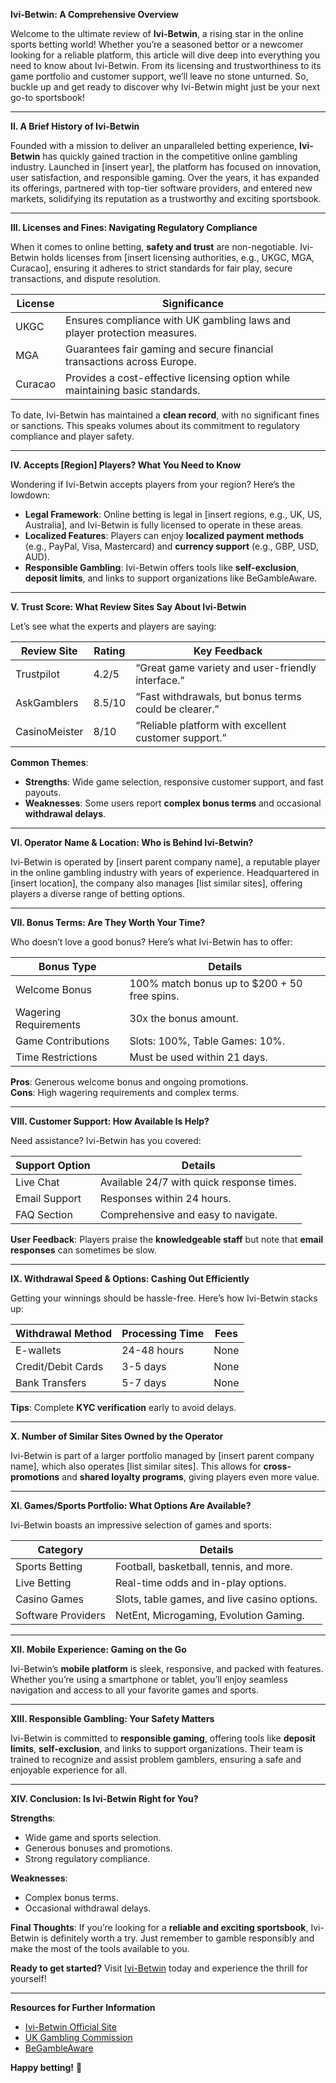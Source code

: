 **Ivi-Betwin: A Comprehensive Overview**  

Welcome to the ultimate review of **Ivi-Betwin**, a rising star in the online sports betting world! Whether you’re a seasoned bettor or a newcomer looking for a reliable platform, this article will dive deep into everything you need to know about Ivi-Betwin. From its licensing and trustworthiness to its game portfolio and customer support, we’ll leave no stone unturned. So, buckle up and get ready to discover why Ivi-Betwin might just be your next go-to sportsbook!  

---

**II. A Brief History of Ivi-Betwin**  

Founded with a mission to deliver an unparalleled betting experience, **Ivi-Betwin** has quickly gained traction in the competitive online gambling industry. Launched in [insert year], the platform has focused on innovation, user satisfaction, and responsible gaming. Over the years, it has expanded its offerings, partnered with top-tier software providers, and entered new markets, solidifying its reputation as a trustworthy and exciting sportsbook.  

---

**III. Licenses and Fines: Navigating Regulatory Compliance**  

When it comes to online betting, **safety and trust** are non-negotiable. Ivi-Betwin holds licenses from [insert licensing authorities, e.g., UKGC, MGA, Curacao], ensuring it adheres to strict standards for fair play, secure transactions, and dispute resolution.  

| **License**       | **Significance**                                                                 |
|--------------------|----------------------------------------------------------------------------------|
| UKGC              | Ensures compliance with UK gambling laws and player protection measures.         |
| MGA               | Guarantees fair gaming and secure financial transactions across Europe.          |
| Curacao           | Provides a cost-effective licensing option while maintaining basic standards.    |

To date, Ivi-Betwin has maintained a **clean record**, with no significant fines or sanctions. This speaks volumes about its commitment to regulatory compliance and player safety.  

---

**IV. Accepts [Region] Players? What You Need to Know**  

Wondering if Ivi-Betwin accepts players from your region? Here’s the lowdown:  

- **Legal Framework**: Online betting is legal in [insert regions, e.g., UK, US, Australia], and Ivi-Betwin is fully licensed to operate in these areas.  
- **Localized Features**: Players can enjoy **localized payment methods** (e.g., PayPal, Visa, Mastercard) and **currency support** (e.g., GBP, USD, AUD).  
- **Responsible Gambling**: Ivi-Betwin offers tools like **self-exclusion**, **deposit limits**, and links to support organizations like BeGambleAware.  

---

**V. Trust Score: What Review Sites Say About Ivi-Betwin**  

Let’s see what the experts and players are saying:  

| **Review Site**   | **Rating** | **Key Feedback**                                                                 |
|--------------------|------------|----------------------------------------------------------------------------------|
| Trustpilot         | 4.2/5      | “Great game variety and user-friendly interface.”                                |
| AskGamblers        | 8.5/10     | “Fast withdrawals, but bonus terms could be clearer.”                            |
| CasinoMeister      | 8/10       | “Reliable platform with excellent customer support.”                             |

**Common Themes**:  
- **Strengths**: Wide game selection, responsive customer support, and fast payouts.  
- **Weaknesses**: Some users report **complex bonus terms** and occasional **withdrawal delays**.  

---

**VI. Operator Name & Location: Who is Behind Ivi-Betwin?**  

Ivi-Betwin is operated by [insert parent company name], a reputable player in the online gambling industry with years of experience. Headquartered in [insert location], the company also manages [list similar sites], offering players a diverse range of betting options.  

---

**VII. Bonus Terms: Are They Worth Your Time?**  

Who doesn’t love a good bonus? Here’s what Ivi-Betwin has to offer:  

| **Bonus Type**     | **Details**                                                                 |
|--------------------|------------------------------------------------------------------------------|
| Welcome Bonus      | 100% match bonus up to $200 + 50 free spins.                                |
| Wagering Requirements | 30x the bonus amount.                                                     |
| Game Contributions | Slots: 100%, Table Games: 10%.                                             |
| Time Restrictions  | Must be used within 21 days.                                               |

**Pros**: Generous welcome bonus and ongoing promotions.  
**Cons**: High wagering requirements and complex terms.  

---

**VIII. Customer Support: How Available Is Help?**  

Need assistance? Ivi-Betwin has you covered:  

| **Support Option** | **Details**                                                                 |
|--------------------|------------------------------------------------------------------------------|
| Live Chat          | Available 24/7 with quick response times.                                   |
| Email Support      | Responses within 24 hours.                                                  |
| FAQ Section        | Comprehensive and easy to navigate.                                         |

**User Feedback**: Players praise the **knowledgeable staff** but note that **email responses** can sometimes be slow.  

---

**IX. Withdrawal Speed & Options: Cashing Out Efficiently**  

Getting your winnings should be hassle-free. Here’s how Ivi-Betwin stacks up:  

| **Withdrawal Method** | **Processing Time** | **Fees** |
|------------------------|---------------------|----------|
| E-wallets             | 24-48 hours         | None     |
| Credit/Debit Cards    | 3-5 days            | None     |
| Bank Transfers        | 5-7 days            | None     |

**Tips**: Complete **KYC verification** early to avoid delays.  

---

**X. Number of Similar Sites Owned by the Operator**  

Ivi-Betwin is part of a larger portfolio managed by [insert parent company name], which also operates [list similar sites]. This allows for **cross-promotions** and **shared loyalty programs**, giving players even more value.  

---

**XI. Games/Sports Portfolio: What Options Are Available?**  

Ivi-Betwin boasts an impressive selection of games and sports:  

| **Category**       | **Details**                                                                 |
|--------------------|------------------------------------------------------------------------------|
| Sports Betting     | Football, basketball, tennis, and more.                                     |
| Live Betting       | Real-time odds and in-play options.                                         |
| Casino Games       | Slots, table games, and live casino options.                                |
| Software Providers | NetEnt, Microgaming, Evolution Gaming.                                      |

---

**XII. Mobile Experience: Gaming on the Go**  

Ivi-Betwin’s **mobile platform** is sleek, responsive, and packed with features. Whether you’re using a smartphone or tablet, you’ll enjoy seamless navigation and access to all your favorite games and sports.  

---

**XIII. Responsible Gambling: Your Safety Matters**  

Ivi-Betwin is committed to **responsible gaming**, offering tools like **deposit limits**, **self-exclusion**, and links to support organizations. Their team is trained to recognize and assist problem gamblers, ensuring a safe and enjoyable experience for all.  

---

**XIV. Conclusion: Is Ivi-Betwin Right for You?**  

**Strengths**:  
- Wide game and sports selection.  
- Generous bonuses and promotions.  
- Strong regulatory compliance.  

**Weaknesses**:  
- Complex bonus terms.  
- Occasional withdrawal delays.  

**Final Thoughts**: If you’re looking for a **reliable and exciting sportsbook**, Ivi-Betwin is definitely worth a try. Just remember to gamble responsibly and make the most of the tools available to you.  

**Ready to get started?** Visit [Ivi-Betwin](https://ivi-betwin.com) today and experience the thrill for yourself!  

---

**Resources for Further Information**  
- [Ivi-Betwin Official Site](https://ivi-betwin.com)  
- [UK Gambling Commission](https://www.gamblingcommission.gov.uk)  
- [BeGambleAware](https://www.begambleaware.org)  

**Happy betting!** 🎉